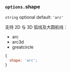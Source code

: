 ### `options.`shape

`string` optional default: `'arc'`

支持 2D 与 3D 弧线及大圆航线：

- arc
- arc3d
- greatcircle

```js
{
  shape: 'arc';
}
```
